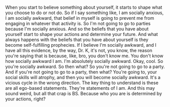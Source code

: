  When you start to believe something about yourself, it starts to shape what you choose to do or not do. So if I say something like, I am socially anxious, I am socially awkward, that belief in myself is going to prevent me from engaging in whatever that activity is. So I'm not going to go to parties because I'm socially anxious. And so the beliefs that you have about yourself start to shape your actions and determine your future. And what always happens with the beliefs that you have about yourself is they become self-fulfilling prophecies. If I believe I'm socially awkward, and I have all this evidence, by the way, Dr. K, it's not, you know, the reason you're saying that is because, like, bro, you don't know me. You don't know how socially awkward I am. I'm absolutely socially awkward. Okay, cool. So you're socially awkward. So then what? So you're not going to go to a party. And if you're not going to go to a party, then what? You're going to, your social skills will atrophy, and then you will become socially awkward. It's a vicious cycle in the wrong direction. The key thing to understand is these are all ego-based statements. They're statements of I am. And this may sound weird, but all that crap is BS. Because who you are is determined by your actions, right?